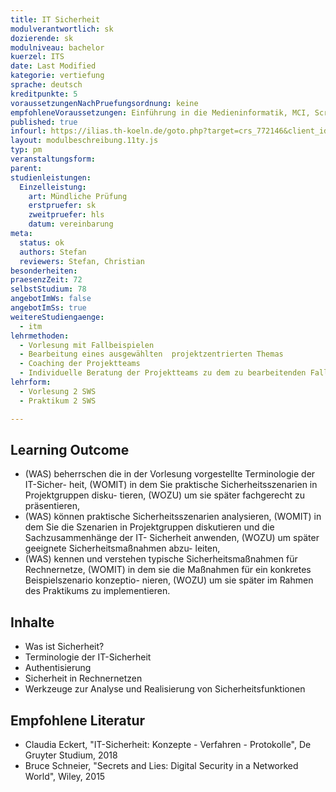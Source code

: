 ```yaml
---
title: IT Sicherheit
modulverantwortlich: sk
dozierende: sk
modulniveau: bachelor
kuerzel: ITS
date: Last Modified
kategorie: vertiefung
sprache: deutsch
kreditpunkte: 5
voraussetzungenNachPruefungsordnung: keine
empfohleneVoraussetzungen: Einführung in die Medieninformatik, MCI, Screendesign, Grundlagen des Web, Kommunikationstechnik
published: true
infourl: https://ilias.th-koeln.de/goto.php?target=crs_772146&client_id=ILIAS_FH_Koeln
layout: modulbeschreibung.11ty.js
typ: pm
veranstaltungsform: 
parent:
studienleistungen:
  Einzelleistung:
    art: Mündliche Prüfung
    erstpruefer: sk
    zweitpruefer: hls
    datum: vereinbarung
meta:
  status: ok   
  authors: Stefan
  reviewers: Stefan, Christian
besonderheiten: 
praesenzZeit: 72
selbstStudium: 78
angebotImWs: false
angebotImSs: true
weitereStudiengaenge: 
  - itm
lehrmethoden:
  - Vorlesung mit Fallbeispielen
  - Bearbeitung eines ausgewählten  projektzentrierten Themas
  - Coaching der Projektteams
  - Individuelle Beratung der Projektteams zu dem zu bearbeitenden Fall im Praktikum  
lehrform:
  - Vorlesung 2 SWS
  - Praktikum 2 SWS

---
```


## Learning Outcome
* (WAS) beherrschen die in der Vorlesung vorgestellte Terminologie der IT-Sicher-
heit, (WOMIT) in dem Sie praktische Sicherheitsszenarien in Projektgruppen disku-
tieren, (WOZU) um sie später fachgerecht zu präsentieren,
* (WAS) können praktische Sicherheitsszenarien analysieren, (WOMIT) in dem Sie
die Szenarien in Projektgruppen diskutieren und die Sachzusammenhänge der IT-
Sicherheit anwenden, (WOZU) um später geeignete Sicherheitsmaßnahmen abzu-
leiten,
* (WAS) kennen und verstehen typische Sicherheitsmaßnahmen für Rechnernetze,
(WOMIT) in dem sie die Maßnahmen für ein konkretes Beispielszenario konzeptio-
nieren, (WOZU) um sie später im Rahmen des Praktikums zu implementieren.

## Inhalte
* Was ist Sicherheit?
* Terminologie der IT-Sicherheit
* Authentisierung
* Sicherheit in Rechnernetzen
* Werkzeuge zur Analyse und Realisierung von Sicherheitsfunktionen

## Empfohlene Literatur
* Claudia Eckert, "IT-Sicherheit: Konzepte - Verfahren - Protokolle", De Gruyter Studium, 2018
* Bruce Schneier, "Secrets and Lies: Digital Security in a Networked World", Wiley, 2015


